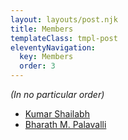 ```yaml
---
layout: layouts/post.njk
title: Members
templateClass: tmpl-post
eleventyNavigation:
  key: Members 
  order: 3
---
```


<section>
 <i>(In no particular order)</i>
 <ul>
  <li><a href="https://www.ashoka.org/en/fellow/shailabh-kumar">Kumar Shailabh</a></li>
  <li><a href="https://bit.ly/bmpashoka">Bharath M. Palavalli</a></li>
 </ul>
</section>